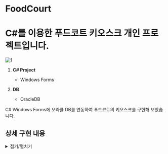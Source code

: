 # FoodCourt

# C#를 이용한 푸드코트 키오스크 개인 프로젝트입니다.

![1](https://github.com/selloriwoo/FoodCourt/assets/39435633/2da42261-0aee-4ecd-b9c3-ee25a3f5ab81)

1. **C# Project**<br />
   + Windows Forms
    
2. **DB**<br />
   +  OracleDB

C# Windows Forms에 오라클 DB를 연동하여 푸드코트의 키오스크를 구현해 보았습니다.

## 상세 구현 내용

<details>
<summary>접기/펼치기</summary>

## 주문 하기

![2](https://github.com/selloriwoo/FoodCourt/assets/39435633/e10c23ab-c00a-4257-9fd6-2745b6450d44)
<br />
<br />
**-타 코트 메뉴 버튼 클릭시-** <br />
![2](https://github.com/selloriwoo/FoodCourt/assets/39435633/e10c23ab-c00a-4257-9fd6-2745b6450d44)


## 주문 완료

![3](https://github.com/selloriwoo/FoodCourt/assets/39435633/ab27f14d-10fb-4180-a58f-b4004c5a19c5)

</details>
